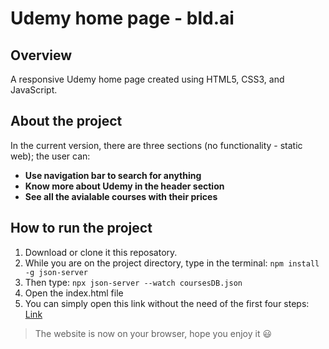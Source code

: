 # Udemy home page - bld.ai

## Overview

A responsive Udemy home page created using HTML5, CSS3, and JavaScript.

## About the project

In the current version, there are three sections (no functionality - static web); the user can:

- **Use navigation bar to search for anything**
- **Know more about Udemy in the header section**
- **See all the avialable courses with their prices**

## How to run the project

1. Download or clone it this reposatory.
2. While you are on the project directory, type in the terminal: `npm install -g json-server`
3. Then type: `npx json-server --watch coursesDB.json`
4. Open the index.html file
5. You can simply open this link without the need of the first four steps: <a href="https://ahmedelsayed200.github.io/Udemy-frontend-one-page-bldai/" target="_blank">Link</a>

> The website is now on your browser, hope you enjoy it 😃
